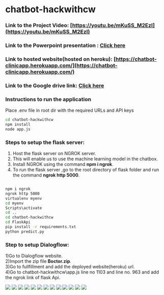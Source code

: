 # chatbot-hackwithcw

### Link to the Project Video:   [https://youtu.be/mKuSS_M2EzI](https://youtu.be/mKuSS_M2EzI)

### Link to the Powerpoint presentation :   [Click here](https://docs.google.com/presentation/d/1jYOAtZrql_PuGEm9hZTvksJGGKlZAHqZaPcWHtREK4g/edit#slide=id.g78c90a5a0c_0_82)

### Link to hosted website(hosted on heroku):  [https://chatbot-clinicapp.herokuapp.com/](https://chatbot-clinicapp.herokuapp.com/)

### Link to the Google drive link:  [Click here](https://drive.google.com/drive/folders/1kBUredfaoz3tD9NYG2zi38_Qv0nV-5PV?usp=sharing)

### Instructions to run the application

Place .env file in root dir with the required URLs and API keys

```bash
cd chatbot-hackwithcw
npm install
node app.js
```




### Steps to setup the flask server:
1) Host the flask server on NGROK server.
2) This will enable us to use the machine learning model in the chatbox.
3) Install NGROK using the command  **npm i ngrok**.
4) To run the flask server ,go to the root directory of flask folder and run the command **ngrok http 5000**.
 
```bash

npm i ngrok
ngrok http 5000
virtualenv myenv
cd myenv
Scripts\activate
cd ..
cd chatbot-hackwithcw
cd FlaskApi
pip install -r requirements.txt
python predict.py
```

###  Step to setup Dialogflow:
1)Go to Dialogflow website.<br>
2)Import the zip file **Boctor.zip**.<br>
3)Go to fullfillment and add the deployed website(heroku) url.<br>
4)Go to chatbot-hackwithcw\app.js line no 1103 and line no. 963 and add the ngrok link of flask Api.


![](https://lh4.googleusercontent.com/cihDo07aPETA372dEgG0kORnhHJEZGAQecMd80YhO6uzy08MpMHQ-XTEmqjByng=w1200-h630-p )
![](https://cdn.discordapp.com/attachments/799613539866116120/800416205243416626/unknown.png)
![](https://cdn.discordapp.com/attachments/799613A539866116120/800416205243416626/unknown.png)
![](https://cdn.discordapp.com/attachments/799613539866116120/800416516121296897/unknown.png)
![](https://cdn.discordapp.com/attachments/799613539866116120/800416958507253780/unknown.png)
![](https://cdn.discordapp.com/attachments/799613539866116120/800417405993615381/unknown.png)
![](https://cdn.discordapp.com/attachments/799613539866116120/800417819446607892/unknown.png)
![](https://cdn.discordapp.com/attachments/799613539866116120/800418858157735986/unknown.png)
![](https://cdn.discordapp.com/attachments/799613539866116120/800419294461689896/unknown.png)
![](https://cdn.discordapp.com/attachments/799613539866116120/800425328279158785/unknown.png)
![](https://cdn.discordapp.com/attachments/799613539866116120/800426536078802954/unknown.png)
![](https://cdn.discordapp.com/attachments/799613539866116120/800426536078802954/unknown.png)
![](https://cdn.discordapp.com/attachments/799613539866116120/800415913941401670/unknown.png)
